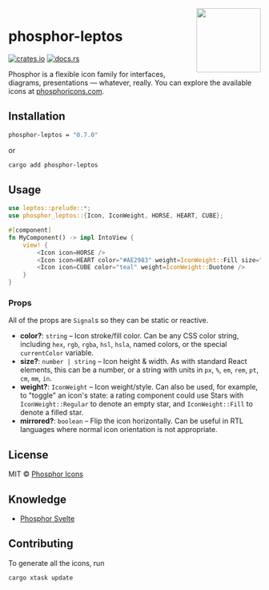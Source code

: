 <img src="./meta/phosphor-mark-tight-yellow.png" width="128" align="right" />

# phosphor-leptos

[![crates.io](https://img.shields.io/crates/v/phosphor-leptos)](https://crates.io/crates/phosphor-leptos)
[![docs.rs](https://docs.rs/phosphor-leptos/badge.svg)](https://docs.rs/phosphor-leptos)

Phosphor is a flexible icon family for interfaces, diagrams, presentations — whatever, really. You can explore the available icons at [phosphoricons.com](https://phosphoricons.com).

## Installation

```bash
phosphor-leptos = "0.7.0"
```

or

```bash
cargo add phosphor-leptos
```

## Usage

```rs
use leptos::prelude::*;
use phosphor_leptos::{Icon, IconWeight, HORSE, HEART, CUBE};

#[component]
fn MyComponent() -> impl IntoView {
    view! {
        <Icon icon=HORSE />
        <Icon icon=HEART color="#AE2983" weight=IconWeight::Fill size="32px" />
        <Icon icon=CUBE color="teal" weight=IconWeight::Duotone />
    }
}
```

### Props

All of the props are `Signal`s so they can be static or reactive.

- **color?**: `string` – Icon stroke/fill color. Can be any CSS color string, including `hex`, `rgb`, `rgba`, `hsl`, `hsla`, named colors, or the special `currentColor` variable.
- **size?**: `number | string` – Icon height & width. As with standard React elements, this can be a number, or a string with units in `px`, `%`, `em`, `rem`, `pt`, `cm`, `mm`, `in`.
- **weight?**: `IconWeight` – Icon weight/style. Can also be used, for example, to "toggle" an icon's state: a rating component could use Stars with `IconWeight::Regular` to denote an empty star, and `IconWeight::Fill` to denote a filled star.
- **mirrored?**: `boolean` – Flip the icon horizontally. Can be useful in RTL languages where normal icon orientation is not appropriate.

## License

MIT © [Phosphor Icons](https://github.com/phosphor-icons)

## Knowledge

- [Phosphor Svelte](https://github.com/haruaki07/phosphor-svelte)

## Contributing

To generate all the icons, run

```bash
cargo xtask update
```
